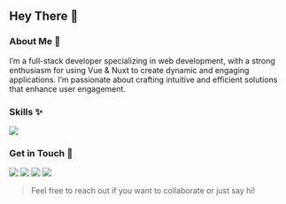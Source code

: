 ## Hey There 👋

### About Me 🍂
I’m a full-stack developer specializing in web development, with a strong enthusiasm for using Vue & Nuxt to create dynamic and engaging applications. I’m passionate about crafting intuitive and efficient solutions that enhance user engagement.

### Skills ✨
![](https://skills.sckoorp.com/icons?i=js,ts,nodejs,express,mongo,vue,nuxt,pocketbase,tailwindcss)

### Get in Touch 🔗
[![](https://img.shields.io/badge/Github-!?logo=github&color=0D1117&style=for-the-badge)](https://github.com/sckoorp)
[![](https://img.shields.io/badge/Instagram-!?logo=instagram&color=0D1117&style=for-the-badge)](https://instagram.com/sckoorp)
[![](https://img.shields.io/badge/Twitter-!?logo=x&color=0D1117&style=for-the-badge)](https://x.com/sckoorp_)
[![](https://img.shields.io/badge/Anilist-!?logo=anilist&color=0D1117&style=for-the-badge)](https://anilist.co/user/sckoorp)

> Feel free to reach out if you want to collaborate or just say hi!
